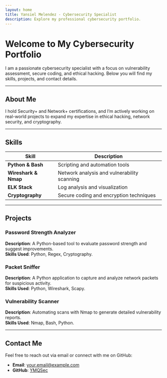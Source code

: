 ```yaml
---
layout: home
title: Yansiel Melendez - Cybersecurity Specialist
description: Explore my professional cybersecurity portfolio.
---
```


# Welcome to My Cybersecurity Portfolio

I am a passionate cybersecurity specialist with a focus on vulnerability assessment, secure coding, and ethical hacking. Below you will find my skills, projects, and contact details.

---

## About Me

I hold Security+ and Network+ certifications, and I’m actively working on real-world projects to expand my expertise in ethical hacking, network security, and cryptography.

---

## Skills

| **Skill**           | **Description**                              |
|----------------------|----------------------------------------------|
| **Python & Bash**    | Scripting and automation tools              |
| **Wireshark & Nmap** | Network analysis and vulnerability scanning |
| **ELK Stack**        | Log analysis and visualization              |
| **Cryptography**     | Secure coding and encryption techniques     |

---

## Projects

### Password Strength Analyzer
**Description**: A Python-based tool to evaluate password strength and suggest improvements.  
**Skills Used**: Python, Regex, Cryptography.

### Packet Sniffer
**Description**: A Python application to capture and analyze network packets for suspicious activity.  
**Skills Used**: Python, Wireshark, Scapy.

### Vulnerability Scanner
**Description**: Automating scans with Nmap to generate detailed vulnerability reports.  
**Skills Used**: Nmap, Bash, Python.

---

## Contact Me

Feel free to reach out via email or connect with me on GitHub:

- **Email**: your.email@example.com
- **GitHub**: [YMQSec](https://github.com/YMQSec)
